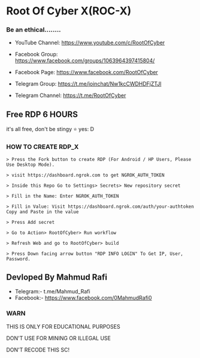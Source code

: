 # Root Of Cyber X(ROC-X)
### Be an ethical........
- YouTube Channel:
https://www.youtube.com/c/RootOfCyber

- Facebook Group: 
https://www.facebook.com/groups/1063964397415804/

- Facebook Page: 
https://www.facebook.com/RootOfCyber

- Telegram Group: 
https://t.me/joinchat/Nw1kcCWDHDFjZTJl

- Telegram Channel:
https://t.me/RootOfCyber


## Free RDP 6 HOURS

it's all free, don't be stingy ⭐️ yes: D

### HOW TO CREATE RDP_X
```
> Press the Fork button to create RDP (For Android / HP Users, Please Use Desktop Mode).

> visit https://dashboard.ngrok.com to get NGROK_AUTH_TOKEN

> Inside this Repo Go to Settings> Secrets> New repository secret

> Fill in the Name: Enter NGROK_AUTH_TOKEN

> Fill in Value: Visit https://dashboard.ngrok.com/auth/your-authtoken Copy and Paste in the value

> Press Add secret 

> Go to Action> RootOfCyber> Run workflow

> Refresh Web and go to RootOfCyber> build

> Press Down facing arrow button "RDP INFO LOGIN" To Get IP, User, Password.
```

## Devloped By Mahmud Rafi
- Telegram:- t.me/Mahmud_Rafi
- Facebook:- https://www.facebook.com/0MahmudRafi0

### WARN

THIS IS ONLY FOR EDUCATIONAL PURPOSES

DON'T USE FOR MINING OR ILLEGAL USE

DON'T RECODE THIS SC!
